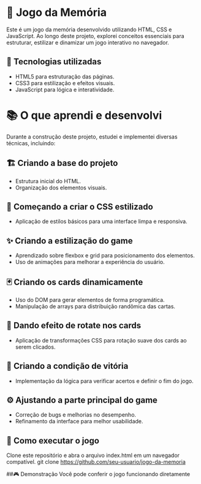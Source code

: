 # 🧠 Jogo da Memória
Este é um jogo da memória desenvolvido utilizando HTML, CSS e JavaScript. Ao longo deste projeto, explorei conceitos essenciais para estruturar, estilizar e dinamizar um jogo interativo no navegador.

## 🚀 Tecnologias utilizadas  
- HTML5 para estruturação das páginas.
- CSS3 para estilização e efeitos visuais.
- JavaScript para lógica e interatividade.

# 📚 O que aprendi e desenvolvi
Durante a construção deste projeto, estudei e implementei diversas técnicas, incluindo:

## 🏗️ Criando a base do projeto
- Estrutura inicial do HTML.
- Organização dos elementos visuais.

## 🎨 Começando a criar o CSS estilizado
- Aplicação de estilos básicos para uma interface limpa e responsiva.

## ✨ Criando a estilização do game
- Aprendizado sobre flexbox e grid para posicionamento dos elementos.
- Uso de animações para melhorar a experiência do usuário.

## 🃏 Criando os cards dinamicamente
- Uso do DOM para gerar elementos de forma programática.
- Manipulação de arrays para distribuição randômica das cartas.

## 🔄 Dando efeito de rotate nos cards
- Aplicação de transformações CSS para rotação suave dos cards ao serem clicados.

## 🎯 Criando a condição de vitória
- Implementação da lógica para verificar acertos e definir o fim do jogo.

## ⚙️ Ajustando a parte principal do game
- Correção de bugs e melhorias no desempenho.
- Refinamento da interface para melhor usabilidade.

## 📌 Como executar o jogo
Clone este repositório e abra o arquivo index.html em um navegador compatível.
git clone https://github.com/seu-usuario/jogo-da-memoria

##🎮 Demonstração
Você pode conferir o jogo funcionando diretamente

